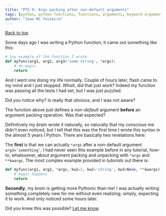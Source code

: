 ```yaml
---
title: "PTS 9: Args packing after non-default arguments"
tags: [python, python functions, functions, arguments, keyword arguments, positional arguments]
author: "Joao MC Teixeira"
---
```

[Back to top](https://pythonicthoughtssnippets.github.io)

Some days ago I was writing a Python function; it came out something like this:

```python
# toy example of the function I wrote
def myfunc(arg1, arg2, arg3='some string', *args):
    # do magic
    return
```

And I went one doing my life normally. Couple of hours later, flash came to my mind and I just stopped. _Whait_, did that just work? Indeed my function was passing all the tests I had set, but I was just puzzled.

Did you notice why? Is really that obvious, and I was not aware?

The function above just defines a _non-default_ argument **before** an argument packing operation. Was that expected?

Definitively my _brain_ wrote it naturally, so naturally that my conscious me didn't even noticed, but I tell that this was the first time I wrote this syntax in the almost 5 years I Python. There are basically two revelations here:

The **first** is that we can actually `*args` after a non-default argument `arg3='something'`. I had never seen this example before in any tutorial, _how-to_, whatsoever, about argument packing and unpacking with `*args` and `**kwargs`. The most complex example provided in _tutorials_ out there is:

```python
def myfunc(arg1, arg2, *args, kw1=1, kw2='string', kw3=None, **kwargs):
    # magic happens
    return
```

**Secondly**, my _brain_ is getting more Pythonic than me! I was actually writing something completely new for me without even realizing; simply, expecting it to work. And only noticed some hours later.

Did you knew this was possible? [Let me know](https://github.com/PythonicThoughtsSnippets/PTS-Code-Snippets/issues/9).


